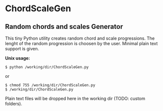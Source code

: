 # ChordScaleGen
## Random chords and scales Generator

This tiny Python utility creates random chord and scale progressions.
The lenght of the random progression is choosen by the user.
Minimal plain text support is given.

**Unix usage:**

    $ python /working/dir/ChordScaleGen.py

or

    $ chmod 755 /working/dir/ChordScaleGen.py
    $ /working/dir/ChordScaleGen.py

Plain text files will be dropped here in the working dir (TODO: custom folders).
